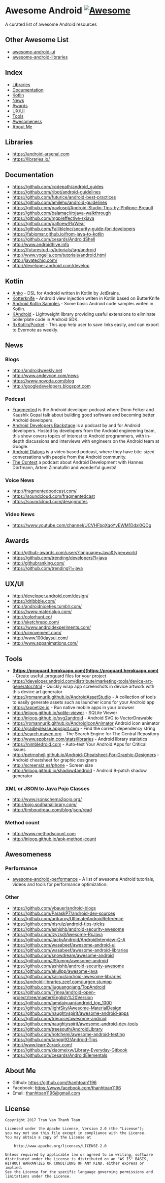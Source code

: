 # Awesome Android [![Awesome](https://cdn.rawgit.com/sindresorhus/awesome/d7305f38d29fed78fa85652e3a63e154dd8e8829/media/badge.svg)](https://github.com/thanhtoan1196/awesome-android)

A curated list of awesome Android resources

## Other Awesome List
- [awesome-android-ui](https://github.com/thanhtoan1196/awesome-android-ui)
- [awesome-android-libraries](https://github.com/thanhtoan1196/awesome-android-libraries)

## Index
- [Libraries](#libraries)
- [Documentation](#documentation)
- [Kotlin](#kotlin)
- [News](#news)
- [Awards](#awards)
- [UX/UI](#uxui)
- [Tools](#tools)
- [Awesomeness](#awesomeness)
- [About Me](#about-me)

## Libraries
- https://android-arsenal.com
- https://libraries.io/

## Documentation
- https://github.com/codepath/android_guides
- https://github.com/ribot/android-guidelines
- https://github.com/futurice/android-best-practices
- https://github.com/amilehu/android-guidelines
- https://github.com/pavlospt/Android-Studio-Tips-by-Philippe-Breault
- https://github.com/balamaci/rxjava-walkthrough
- https://github.com/mgp/effective-rxjava
- https://github.com/patloew/RxWear
- https://github.com/FallibleInc/security-guide-for-developers
- https://fabiomsr.github.io/from-java-to-kotlin
- https://github.com/cesards/AndroidShell
- http://www.androidhive.info
- https://futurestud.io/tutorials/tag/android
- http://www.vogella.com/tutorials/android.html
- http://javatechig.com/
- http://developer.android.com/develop

## Kotlin
- [Anko](https://github.com/Kotlin/anko) - DSL for Android written in Kotlin by JetBrains.
- [Kotterknife](https://github.com/JakeWharton/kotterknife) - Android view injection writen in Kotlin based on ButterKnife
- [Android Kotlin Samples](https://github.com/irontec/android-kotlin-samples) - Some basic Android code samples writen in Kotlin.
- [KAndroid](https://github.com/pawegio/KAndroid) - Lightweight library providing useful extensions to eliminate boilerplate code in Android SDK.
- [RxKotlin/Pocket](https://github.com/RxKotlin/Pocket) - This app help user to save links easily, and can export to Evernote as weekly.

## News

### Blogs

- http://androidweekly.net
- http://www.andevcon.com/news
- https://www.novoda.com/blog
- http://googledevelopers.blogspot.com

### Podcast
- [Fragmented](http://fragmentedpodcast.com/)  is the Android developer podcast where Donn Felker and Kaushik Gopal talk about building good software and becoming better Android developers.
- [Android Developers Backstage](http://androidbackstage.blogspot.com/) is a podcast by and for Android developers. Hosted by developers from the Android engineering team, this show covers topics of interest to Android programmers, with in-depth discussions and interviews with engineers on the Android team at Google.
- [Android Dialogs](https://www.youtube.com/channel/UCMEmNnHT69aZuaOrE-dF6ug/feed) is a video based podcast, where they have bite-sized conversations with people from the Android community.
- [The Context](https://github.com/artem-zinnatullin/TheContext-Podcast) a podcast about Android Development with Hannes Dorfmann, Artem Zinnatullin and wonderful guests!

### Voice News

- http://fragmentedpodcast.com/
- https://soundcloud.com/fragmentedcast
- https://soundcloud.com/designnotes

### Video News

- https://www.youtube.com/channel/UCVHFbqXqoYvEWM1Ddxl0QDg

## Awards

- http://github-awards.com/users?language=Java&type=world
- https://github.com/trending/developers?l=java
- http://githubranking.com/
- https://github.com/trending?l=java

## UX/UI

- http://developer.android.com/design/
- https://dribbble.com/
- http://androidniceties.tumblr.com/
- https://www.materialup.com/
- http://colorhunt.co/
- http://sketchrepo.com/
- https://www.androidexperiments.com/
- http://uimovement.com/
- http://www.100daysui.com/
- http://www.appanimations.com/

## Tools

- **[https://proguard.herokuapp.com](https://proguard.herokuapp.com)** - Create useful .proguard files for your project
- https://developer.android.com/distribute/marketing-tools/device-art-generator.html - Quickly wrap app screenshots in device artwork with this device art generator
- https://romannurik.github.io/AndroidAssetStudio - A collection of tools to easily generate assets such as launcher icons for your Android app
- https://appetize.io - Run native mobile apps in your browser
- http://inloop.github.io/sqlite-viewer - SQLite Viewer
- http://inloop.github.io/svg2android - Android SVG to VectorDrawable
- https://romannurik.github.io/AndroidIconAnimator Android icon animator
- http://gradleplease.appspot.com - Find the correct dependency string
- http://search.maven.org - The Search Engine for The Central Repository
- http://www.appbrain.com/stats/libraries - Android library statistics
- https://nimbledroid.com - Auto-test Your Android Apps for Critical Issues
- http://petrnohejl.github.io/Android-Cheatsheet-For-Graphic-Designers - Android cheatsheet for graphic designers
- http://screensiz.es/phone - Screen size
- http://inloop.github.io/shadow4android - Android 9-patch shadow generator

### XML or JSON to Java Pojo Classes

- http://www.jsonschema2pojo.org/
- http://pojo.sodhanalibrary.com/
- http://timboudreau.com/blog/json/read

### Method count

- http://www.methodscount.com
- http://inloop.github.io/apk-method-count

## Awesomeness

### Performance
- [awesome-android-performance](https://github.com/Juude/awesome-android-performance) - A list of awesome Android tutorials, videos and tools for performance optimization.

### Other

- https://github.com/vbauer/android-blogs
- https://github.com/ParaskP7/android-dev-sources
- https://github.com/aritraroy/UltimateAndroidReference
- https://github.com/nisrulz/android-tips-tricks
- https://github.com/ashishb/android-security-awesome
- https://github.com/lzyzsd/Awesome-RxJava
- https://github.com/JackyAndroid/AndroidInterview-Q-A
- https://github.com/wasabeef/awesome-android-ui 
- https://github.com/wasabeef/awesome-android-libraries
- https://github.com/snowdream/awesome-android
- https://github.com/JStumpp/awesome-android
- https://github.com/ashishb/android-security-awesome
- https://github.com/akullpp/awesome-java
- https://github.com/kaiinui/android-awesome-libraries
- https://android-libraries.zeef.com/jurgen.stumpp
- https://github.com/liuguangqiang/TopAndroid
- https://github.com/Trinea/android-open-project/tree/master/English%20Version
- https://github.com/iamdaiyuan/android_top_1000
- https://github.com/lightSky/Awesome-MaterialDesign
- https://github.com/naughtyspirit/awesome-android-apps
- https://github.com/trieucse/awesome-android
- https://github.com/naughtyspirit/awesome-android-dev-tools
- https://github.com/treesouth/AndroidLibrary
- https://github.com/hotchemi/awesome-android-testing
- https://github.com/tangqi92/Android-Tips
- http://www.learn2crack.com/
- https://github.com/xiaomeixw/Library-Everyday-Gitbook
- https://github.com/cesards/AndroidElementals

## About Me
- Github:  https://github.com/thanhtoan1196
- Facebook: https://www.facebook.com/thanhtoan1196       
- Email: thanhtoan1196@gmail.com

## License

    Copyright 2017 Tran Van Thanh Toan

    Licensed under the Apache License, Version 2.0 (the "License");
    you may not use this file except in compliance with the License.
    You may obtain a copy of the License at

        http://www.apache.org/licenses/LICENSE-2.0

    Unless required by applicable law or agreed to in writing, software
    distributed under the License is distributed on an "AS IS" BASIS,
    WITHOUT WARRANTIES OR CONDITIONS OF ANY KIND, either express or implied.
    See the License for the specific language governing permissions and
    limitations under the License.